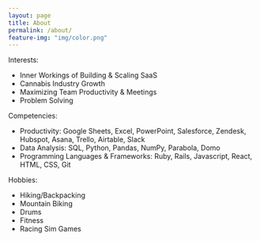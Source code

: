 ```yaml
---
layout: page
title: About
permalink: /about/
feature-img: "img/color.png"
---
```


Interests:
- Inner Workings of Building & Scaling SaaS
- Cannabis Industry Growth
- Maximizing Team Productivity & Meetings
- Problem Solving

Competencies:
- Productivity: Google Sheets, Excel, PowerPoint, Salesforce, Zendesk, Hubspot, Asana, Trello, Airtable, Slack
- Data Analysis: SQL, Python, Pandas, NumPy, Parabola, Domo
- Programming Languages & Frameworks: Ruby, Rails, Javascript, React, HTML, CSS, Git

Hobbies:
- Hiking/Backpacking
- Mountain Biking
- Drums
- Fitness
- Racing Sim Games
